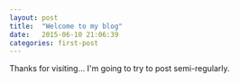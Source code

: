 ```yaml
---
layout: post
title:  "Welcome to my blog"
date:   2015-06-10 21:06:39
categories: first-post
---
```

Thanks for visiting... I'm going to try to post semi-regularly. 
